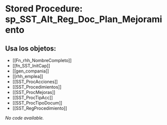 # Stored Procedure: sp_SST_Alt_Reg_Doc_Plan_Mejoramiento

## Usa los objetos:
- [[Fn_rhh_NombreCompleto]]
- [[fn_SST_InitCap]]
- [[gen_compania]]
- [[rhh_emplea]]
- [[SST_ProcAcciones]]
- [[SST_Procedimientos]]
- [[SST_ProcMejoras]]
- [[SST_ProcTipAcc]]
- [[SST_ProcTipoDocum]]
- [[SST_RegProcedimiento]]

*No code available.*
